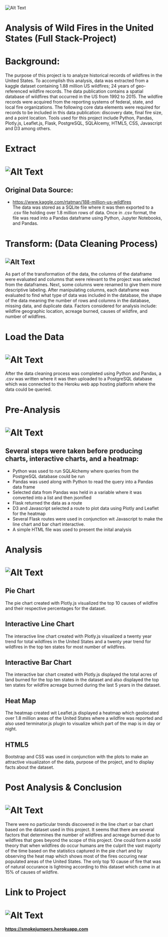 ![Alt Text](https://encrypted-tbn0.gstatic.com/images?q=tbn:ANd9GcRgvTvbL44_iA2eJPy30599Hc1duyJhttBEU0qAWjILr4c1a3tK)
# **Analysis of Wild Fires in the United States (Full Stack-Project)**
# Background:
The purpose of this project is to analyze historical records of wildfires in the United States.
To accomplish this analysis, data was extracted from a kaggle dataset containing 1.88 million US wildfires; 24 years of geo-referenced wildfire records.
The data publication contains a spatial database of wildfires that occurred in the US from 1992 to 2015. The wildfire records were acquired from the reporting systems of federal, state, and local fire organizations. The following core data elements were required for records to be included in this data publication: discovery date, final fire size, and a point location. Tools used for this project include Python, Pandas, Plotly.js, Leaflet.js, Flask, PostgreSQL, SQLAlcemy, HTML5, CSS, Javascript and D3 among others.
# Extract
# ![Alt Text](https://www.bing.com/th?id=OIP.Fw4E9H7ZRyhHzWK7xk6jUQHaFB&w=233&h=160&c=7&o=5&dpr=1.5&pid=1.7)
## Original Data Source:
   * https://www.kaggle.com/rtatman/188-million-us-wildfires  
The data was stored as a SQLite file where it was then exported to a .csv file holding over 1.8 million rows of data.  Once in .csv format, the file was read into a Pandas dataframe using Python, Jupyter Notebooks, and Pandas.
# Transform: (Data Cleaning Process)  
##  ![Alt Text](https://www.bing.com/th?id=OIP.l8MinJm6s4scX7EmLp_hvAAAAA&w=179&h=178&c=7&o=5&dpr=1.5&pid=1.7)

As part of the transformation of the data, the columns of the dataframe were evaluated and columns that were relevant to the project was selected from the dataframes.  Next, some columns were renamed to give them more descriptive labeling.  After manipulating columns, each dataframe was evaluated to find what type of data was included in the database, the shape of the data meaning the number of rows and columns in the database, missing data, and duplicate data. Factors considered for analysis include: wildfire geographic location, acreage burned, causes of wildfire, and number of wildfires.  

# Load the Data
# ![Alt Text](https://www.bing.com/th?id=OIP.EKlqoGs8WygAu7Nq5-gKFgHaHa&w=208&h=206&c=7&o=5&pid=1.7)
After the data cleaning process was completed using Python and Pandas, a .csv was written where it was then uploaded to a PostgreSQL database which was connected to the Heroku web app hosting platform where the data could be queried.  

# Pre-Analysis
# ![Alt Text](https://www.bing.com/th?id=OIP.FBRjqFe8yZnS5oI7N2I_lwHaEL&w=299&h=169&c=7&o=5&pid=1.7)
## Several steps were taken before producing charts, interactive charts, and a heatmap:
  * Python was used to run SQLAlchemy where queries from the PostgreSQL database could be run
  * Pandas was used along with Python to read the query into a Pandas data frame
  * Selected data from Pandas was held in a variable where it was converted into a list and then jsonified
  * Flask returned the data as a route
  * D3 and Javascript selected a route to plot data using Plotly and Leaflet for the heatmap
  * Several Flask routes were used in conjunction wit Javascript to make the line chart and bar chart interactive.
  * A simple HTML file was used to present the inital analysis


# Analysis 
# ![Alt Text](https://www.bing.com/th?id=OIP.gOyn3l39bzwcepBMx2NYYQHaF7&w=265&h=206&c=7&o=5&pid=1.7)
## Pie Chart
The pie chart created with Plotly.js visualized the top 10 causes of wildfire and their respective percentages for the dataset. 
## Interactive Line Chart
The interactive line chart created with Plotly.js visualized a twenty year trend for total wildfires in the United States and a twenty year trend for wildfires in the top ten states for most number of wildfires.
## Interactive Bar Chart
The interactive bar chart created with Plotly.js displayed the total acres of land burned for the top ten states in the dataset and also displayed the top ten states for wildfire acreage burned during the last 5 years in the dataset.
## Heat Map
The heatmap created wit Leaflet.js displayed a heatmap which geolocated over 1.8 million areas of the United States where a wildfire was reported and also used terminator.js plugin to visualize which part of the map is in day or night.
## HTML5 
Bootstrap and CSS was used in conjunction with the plots to make an attractive visualizaton of the data, purpose of the project, and to display facts about the dataset.

# Post Analysis & Conclusion
# ![Alt Text](https://www.bing.com/th?id=OIP.3Y9U4Q0qs-ileWqR9F_GsAHaEc&w=300&h=179&c=7&o=5&pid=1.7)
There were no particular trends discovered in the line chart or bar chart based on the dataset used in this project. It seems that there are several factors that determines the number of wildfires and acreage burned due to wildfires that goes beyond the scope of this project. One could form a solid theory that when wildfires do occur humans are the culprit the vast majorty of the time based on the statistics captured in the pie chart and by observing the heat map which shows most of the fires occuring near populated areas of the United States.  The only top 10 cause of fire that was of natural occurance is lightning according to this dataset which came in at 15% of causes of wildfire.

# Link to Project
# ![Alt Text](https://www.bing.com/th?id=OIP.b7j37FCv7hO196UEw_gSkwHaFj&w=273&h=205&c=7&o=5&pid=1.7)
**https://smokejumpers.herokuapp.com**




